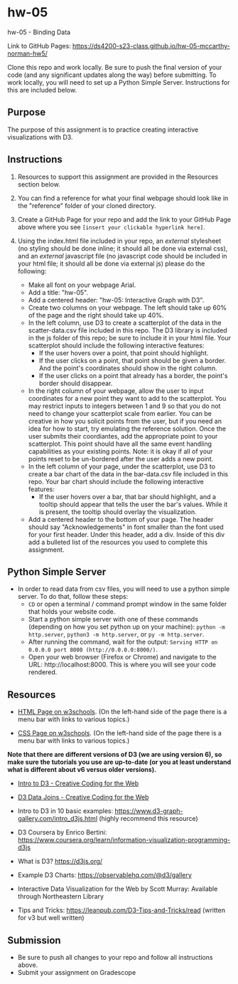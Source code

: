 # hw-05
hw-05 - Binding Data

Link to GitHub Pages: https://ds4200-s23-class.github.io/hw-05-mccarthy-norman-hw5/

Clone this repo and work locally. Be sure to push the final version of your code (and any significant updates along the way) before submitting. To work locally, you will need to set up a Python Simple Server. Instructions for this are included below.  

## Purpose

The purpose of this assignment is to practice creating interactive visualizations with D3.  

## Instructions

1. Resources to support this assignment are provided in the Resources section below.  

1. You can find a reference for what your final webpage should look like in the "reference" folder of your cloned directory. 

1. Create a GitHub Page for your repo and add the link to your GitHub Page above where you see `[insert your clickable hyperlink here]`. 

1. Using the index.html file included in your repo, an *external* stylesheet (no styling should be done inline; it should all be done via external css), and an *external* javascript file (no javascript code should be included in your html file; it should all be done via external js) please do the following: 

   - Make all font on your webpage Arial. 
   - Add a title: "hw-05".
   - Add a centered header: "hw-05: Interactive Graph with D3".
   - Create two columns on your webpage. The left should take up 60% of the page and the right should take up 40%. 
   - In the left column, use D3 to create a scatterplot of the data in the scatter-data.csv file included in this repo. The D3 library is included in the js folder of this repo; be sure to include it in your html file. Your scatterplot should include the following interactive features:
      - If the user hovers over a point, that point should highlight.  
      - If the user clicks on a point, that point should be given a border. And the point's coordinates should show in the right column. 
      - If the user clicks on a point that already has a border, the point's border should disappear. 
   - In the right column of your webpage, allow the user to input coordinates for a new point they want to add to the scatterplot. You may restrict inputs to integers between 1 and 9 so that you do not need to change your scatterplot scale from earlier. You can be creative in how you solicit points from the user, but if you need an idea for how to start, try emulating the reference solution. Once the user submits their coordiantes, add the appropriate point to your scatterplot. This point should have all the same event handling capabilities as your existing points. Note: it is okay if all of your points reset to be un-bordered after the user adds a new point.  
   - In the left column of your page, under the scatterplot, use D3 to create a bar chart of the data in the bar-data.csv file included in this repo. Your bar chart should include the following interactive features:
      - If the user hovers over a bar, that bar should highlight, and a tooltip should appear that tells the user the bar's values. While it is present, the tooltip should overlay the visualization.   
   - Add a centered header to the bottom of your page. The header should say "Acknowledgements" in font smaller than the font used for your first header. Under this header, add a div. Inside of this div add a bulleted list of the resources you used to complete this assignment.  

## Python Simple Server

- In order to read data from csv files, you will need to use a python simple server. To do that, follow these steps:
  - `CD` or open a terminal / command prompt window in the same folder that holds your website code.
  - Start a python simple server with one of these commands (depending on how you set python up on your machine): `python -m http.server`, `python3 -m http.server`, or `py -m http.server`. 
  - After running the command, wait for the output: `Serving HTTP on 0.0.0.0 port 8000 (http://0.0.0.0:8000/)`.
  - Open your web browser (Firefox or Chrome) and navigate to the URL: http://localhost:8000. This is where you will see your code rendered. 

## Resources 

* [HTML Page on w3schools](https://www.w3schools.com/html/default.asp). (On the left-hand side of the page there is a menu bar with links to various topics.) 

* [CSS Page on w3schools](https://www.w3schools.com/css/default.asp). (On the left-hand side of the page there is a menu bar with links to various topics.) 

**Note that there are different versions of D3 (we are using version 6), so make sure the tutorials you use are up-to-date (or you at least understand what is different about v6 versus older versions).**

* [Intro to D3 - Creative Coding for the Web](https://www.fluidencodings.com/teaching-materials/cc-for-the-web/v1/page.php?pid=svg)

* [D3 Data Joins - Creative Coding for the Web](https://www.fluidencodings.com/teaching-materials/cc-for-the-web/v1/page.php?pid=data-joins) 

* Intro to D3 in 10 basic examples: https://www.d3-graph-gallery.com/intro_d3js.html (highly recommend this resource)

* D3 Coursera by Enrico Bertini: https://www.coursera.org/learn/information-visualization-programming-d3js

* What is D3? https://d3js.org/

* Example D3 Charts: https://observablehq.com/@d3/gallery

* Interactive Data Visualization for the Web by Scott Murray: Available through Northeastern Library

* Tips and Tricks: https://leanpub.com/D3-Tips-and-Tricks/read (written for v3 but well written)

## Submission

* Be sure to push all changes to your repo and follow all instructions above. 
* Submit your assignment on Gradescope  
